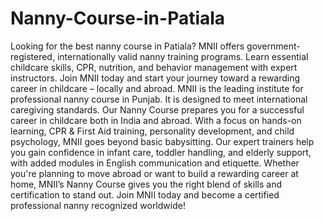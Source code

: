 # Nanny-Course-in-Patiala
Looking for the best nanny course in Patiala? MNII offers government-registered, internationally valid nanny training programs. Learn essential childcare skills, CPR, nutrition, and behavior management with expert instructors. Join MNII today and start your journey toward a rewarding career in childcare – locally and abroad.
MNII is the leading institute for professional nanny course in Punjab. It is designed to meet international caregiving standards. Our Nanny Course prepares you for a successful career in childcare both in India and abroad. With a focus on hands-on learning, CPR & First Aid training, personality development, and child psychology, MNII goes beyond basic babysitting. Our expert trainers help you gain confidence in infant care, toddler handling, and elderly support, with added modules in English communication and etiquette. Whether you're planning to move abroad or want to build a rewarding career at home, MNII’s Nanny Course gives you the right blend of skills and certification to stand out. Join MNII today and become a certified professional nanny recognized worldwide!
